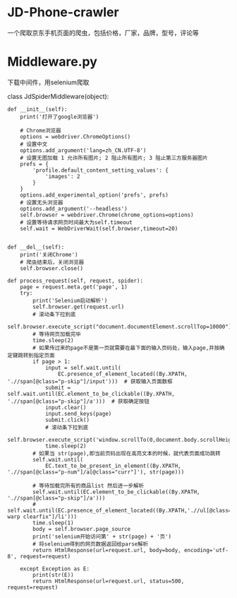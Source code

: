 # JD-Phone-crawler

一个爬取京东手机页面的爬虫，包括价格，厂家，品牌，型号，评论等


# Middleware.py

下载中间件，用selenium爬取

class JdSpiderMiddleware(object):

    def __init__(self):
        print('打开了google浏览器')

        # Chrome浏览器
        options = webdriver.ChromeOptions()
        # 设置中文
        options.add_argument('lang=zh_CN.UTF-8')
        # 设置无图加载 1 允许所有图片; 2 阻止所有图片; 3 阻止第三方服务器图片
        prefs = {
            'profile.default_content_setting_values': {
                'images': 2
            }
        }
        options.add_experimental_option('prefs', prefs)
        # 设置无头浏览器
        options.add_argument('--headless')
        self.browser = webdriver.Chrome(chrome_options=options)
        # 设置等待请求网页时间最大为self.timeout
        self.wait = WebDriverWait(self.browser,timeout=20)


    def __del__(self):
        print('关闭Chrome')
        # 爬虫结束后，关闭浏览器
        self.browser.close()

    def process_request(self, request, spider):
        page = request.meta.get('page', 1)
        try:
            print('Selenium启动解析')
            self.browser.get(request.url)
            # 滚动条下拉到底
            self.browser.execute_script("document.documentElement.scrollTop=10000")
            # 等待网页加载完毕
            time.sleep(2)
            # 如果传过来的page不是第一页就需要在最下面的输入页码处，输入page,并按确定键跳转到指定页面
            if page > 1:
                input = self.wait.until(
                    EC.presence_of_element_located((By.XPATH, './/span[@class="p-skip"]/input')))  # 获取输入页面数框
                submit = self.wait.until(EC.element_to_be_clickable((By.XPATH, './/span[@class="p-skip"]/a')))  # 获取确定按钮
                input.clear()
                input.send_keys(page)
                submit.click()
                # 滚动条下拉到底
                self.browser.execute_script('window.scrollTo(0,document.body.scrollHeight)')
                time.sleep(2)
            # 如果当 str(page),即当前页码出现在高亮文本的时候，就代表页面成功跳转
            self.wait.until(
                EC.text_to_be_present_in_element((By.XPATH, './/span[@class="p-num"]/a[@class="curr"]'), str(page)))

            # 等待加载完所有的商品list 然后进一步解析
            self.wait.until(EC.element_to_be_clickable((By.XPATH, './/span[@class="p-skip"]/a')))
            # self.wait.until(EC.presence_of_element_located((By.XPATH,'.//ul[@class="gl-warp clearfix"]/li')))
            time.sleep(1)
            body = self.browser.page_source
            print('selenium开始访问第' + str(page) + '页')
            # 将selenium得到的网页数据返回给parse解析
            return HtmlResponse(url=request.url, body=body, encoding='utf-8', request=request)

        except Exception as E:
            print(str(E))
            return HtmlResponse(url=request.url, status=500, request=request)
